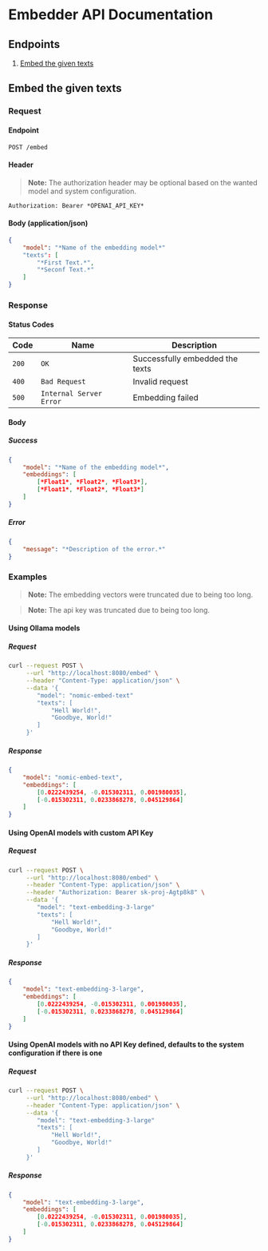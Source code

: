 # Embedder API Documentation

## Endpoints

1. [Embed the given texts](#embed-the-given-texts)

## Embed the given texts

### Request

#### Endpoint

```http
POST /embed
```

#### Header

> **Note:** The authorization header may be optional based on the wanted model and system configuration.

```
Authorization: Bearer *OPENAI_API_KEY*
```

#### Body (application/json)

```json
{
    "model": "*Name of the embedding model*"
    "texts": [
        "*First Text.*",
        "*Seconf Text.*"
    ]
}
```

### Response

#### Status Codes

| Code | Name |  Description |
|-|-|-|
| `200` | `OK` | Successfully embedded the texts |
| `400` | `Bad Request` | Invalid request |
| `500` | `Internal Server Error` | Embedding failed |

#### Body

##### Success

```json
{
    "model": "*Name of the embedding model*",
    "embeddings": [
        [*Float1*, *Float2*, *Float3*],
        [*Float1*, *Float2*, *Float3*]
    ]
}
```

##### Error

```json
{
    "message": "*Description of the error.*"
}
```

### Examples

> **Note:** The embedding vectors were truncated due to being too long.

> **Note:** The api key was truncated due to being too long.

#### Using Ollama models

##### Request

```bash
curl --request POST \
     --url "http://localhost:8080/embed" \
     --header "Content-Type: application/json" \
     --data '{
        "model": "nomic-embed-text"
        "texts": [
            "Hell World!",
            "Goodbye, World!"
        ]
     }'
```

##### Response

```json
{
    "model": "nomic-embed-text",
    "embeddings": [
        [0.0222439254, -0.015302311, 0.001980035],
        [-0.015302311, 0.0233868278, 0.045129864]
    ]
}
```

#### Using OpenAI models with custom API Key

##### Request

```bash
curl --request POST \
     --url "http://localhost:8080/embed" \
     --header "Content-Type: application/json" \
     --header "Authorization: Bearer sk-proj-Agtp8k8" \
     --data '{
        "model": "text-embedding-3-large"
        "texts": [
            "Hell World!",
            "Goodbye, World!"
        ]
     }'
```

##### Response

```json
{
    "model": "text-embedding-3-large",
    "embeddings": [
        [0.0222439254, -0.015302311, 0.001980035],
        [-0.015302311, 0.0233868278, 0.045129864]
    ]
}
```

#### Using OpenAI models with no API Key defined, defaults to the system configuration if there is one

##### Request

```bash
curl --request POST \
     --url "http://localhost:8080/embed" \
     --header "Content-Type: application/json" \
     --data '{
        "model": "text-embedding-3-large"
        "texts": [
            "Hell World!",
            "Goodbye, World!"
        ]
     }'
```

##### Response

```json
{
    "model": "text-embedding-3-large",
    "embeddings": [
        [0.0222439254, -0.015302311, 0.001980035],
        [-0.015302311, 0.0233868278, 0.045129864]
    ]
}
```
